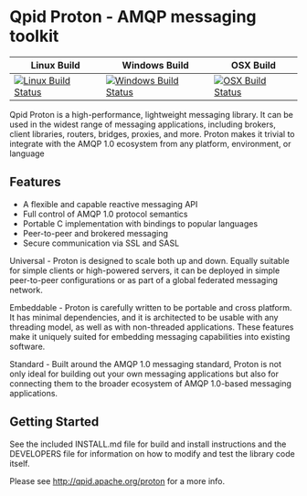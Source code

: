 Qpid Proton - AMQP messaging toolkit
====================================

Linux Build | Windows Build | OSX Build
------------|---------------|----------
[![Linux Build Status](https://travis-ci.org/apache/qpid-proton.svg?branch=master)](https://travis-ci.org/apache/qpid-proton) | [![Windows Build Status](https://ci.appveyor.com/api/projects/status/github/apache/qpid-proton?branch=master&svg=true)](https://ci.appveyor.com/project/ke4qqq/qpid-proton/branch/master) | [![OSX Build Status](https://api.travis-ci.org/RoddieKieley/qpid-proton.svg?branch=PROTON-522)](https://travis-ci.org/roddiekieley/qpid-proton/branch/PROTON-522)

Qpid Proton is a high-performance, lightweight messaging library. It can be
used in the widest range of messaging applications, including brokers, client
libraries, routers, bridges, proxies, and more. Proton makes it trivial to
integrate with the AMQP 1.0 ecosystem from any platform, environment, or
language

Features
--------

  - A flexible and capable reactive messaging API
  - Full control of AMQP 1.0 protocol semantics
  - Portable C implementation with bindings to popular languages
  - Peer-to-peer and brokered messaging
  - Secure communication via SSL and SASL

Universal - Proton is designed to scale both up and down. Equally suitable for
simple clients or high-powered servers, it can be deployed in simple
peer-to-peer configurations or as part of a global federated messaging network.

Embeddable - Proton is carefully written to be portable and cross platform. It
has minimal dependencies, and it is architected to be usable with any threading
model, as well as with non-threaded applications. These features make it
uniquely suited for embedding messaging capabilities into existing software.

Standard - Built around the AMQP 1.0 messaging standard, Proton is not only
ideal for building out your own messaging applications but also for connecting
them to the broader ecosystem of AMQP 1.0-based messaging applications.

Getting Started
---------------

See the included INSTALL.md file for build and install instructions and the
DEVELOPERS file for information on how to modify and test the library code
itself.

Please see http://qpid.apache.org/proton for a more info.
